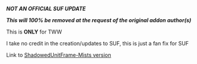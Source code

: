 ***NOT AN OFFICIAL SUF UPDATE***

***This will 100% be removed at the request of the original addon author(s)***

This is **ONLY** for TWW

I take no credit in the creation/updates to SUF, this is just a fan fix for SUF

Link to [ShadowedUnitFrame-Mists version](https://github.com/Hyphie24/ShadowedUnitFrames-Mists)
